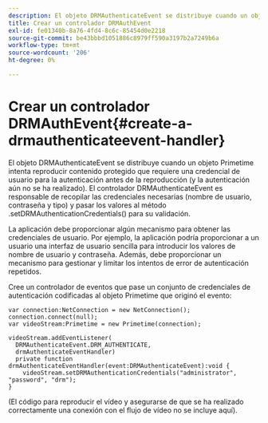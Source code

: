 ```yaml
---
description: El objeto DRMAuthenticateEvent se distribuye cuando un objeto Primetime intenta reproducir contenido protegido que requiere una credencial de usuario para la autenticación antes de la reproducción (y la autenticación aún no se ha realizado). El controlador DRMAuthenticateEvent es responsable de recopilar las credenciales necesarias (nombre de usuario, contraseña y tipo) y pasar los valores al método .setDRMAuthenticationCredentials() para su validación.
title: Crear un controlador DRMAuthEvent
exl-id: fe01340b-8a76-4fd4-8c6c-85454d0e2218
source-git-commit: be43bbbd1051886c8979ff590a3197b2a7249b6a
workflow-type: tm+mt
source-wordcount: '206'
ht-degree: 0%

---
```


# Crear un controlador DRMAuthEvent{#create-a-drmauthenticateevent-handler}

El objeto DRMAuthenticateEvent se distribuye cuando un objeto Primetime intenta reproducir contenido protegido que requiere una credencial de usuario para la autenticación antes de la reproducción (y la autenticación aún no se ha realizado). El controlador DRMAuthenticateEvent es responsable de recopilar las credenciales necesarias (nombre de usuario, contraseña y tipo) y pasar los valores al método .setDRMAuthenticationCredentials() para su validación.

La aplicación debe proporcionar algún mecanismo para obtener las credenciales de usuario. Por ejemplo, la aplicación podría proporcionar a un usuario una interfaz de usuario sencilla para introducir los valores de nombre de usuario y contraseña. Además, debe proporcionar un mecanismo para gestionar y limitar los intentos de error de autenticación repetidos.

Cree un controlador de eventos que pase un conjunto de credenciales de autenticación codificadas al objeto Primetime que originó el evento:

```
var connection:NetConnection = new NetConnection();  
connection.connect(null);  
var videoStream:Primetime = new Primetime(connection);  
 
videoStream.addEventListener( 
  DRMAuthenticateEvent.DRM_AUTHENTICATE,  
  drmAuthenticateEventHandler)  
  private function drmAuthenticateEventHandler(event:DRMAuthenticateEvent):void {  
    videoStream.setDRMAuthenticationCredentials("administrator", "password", "drm");  
} 
```

(El código para reproducir el vídeo y asegurarse de que se ha realizado correctamente una conexión con el flujo de vídeo no se incluye aquí).
